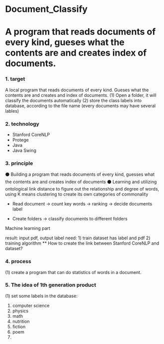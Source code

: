 # Document_Classify
# A program that reads documents of every kind, gueses what the contents are and creates index of documents.

### 1. target

A local program that reads documents of every kind. Gueses what the contents are and creates and index of documents.
(1) Open a folder, it will classify the documents automatically
(2) store the class labels into database, according to the file name (every documents may have several lables)

### 2. technology

* Stanford CoreNLP 
* Protege
* Java  
* Java Swing

### 3. principle

⚫ Building a program that reads documents of every kind, guesses what the contents are and creates index of documents
⚫ Learning and utilizing ontological link distance to figure out the relationship and degree of words, using K means clustering to create its own categories of commonality

* Read document -> count key words -> ranking -> decide documents label

* Create folders -> classify documents to different folders

Machine learning part

result:  input pdf,  output label
need: 1) train dataset
       has label and pdf
      2) training algorithm   **
How to create the link between Stanford CoreNLP and dataset?

### 4. process
(1) create a program that can do statistics of words in a document.

### 5. The idea of 1th generation product
(1) set some labels in the database:
   1) computer science
   2) physics 
   3) math
   4) nutrition
   5) fiction
   6) poem
   7) 

